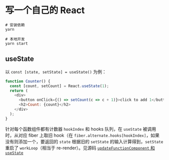 # 写一个自己的 React

```shell
# 安装依赖
yarn

# 本地开发
yarn start
```

## useState

以 `const [state, setState] = useState()` 为例：

```js
function Counter() {
  const [count, setCount] = React.useState(1);
  return (
    <div>
      <button onClick={() => setCount(c => c + 1)}>click to add 1</button>
      <h2>Count: {count}</h2>
    </div>
  );
}
```

针对每个函数组件都有计数器 `hookIndex` 和 hooks 队列，在 `useState` 被调用时，从对应 fiber 上取旧 hook（在 `fiber.alternate.hooks[hookIndex]`，如果没有则添加一个，要返回的 `state` 根据旧的 `setState` 的输入计算得到，`setState` 重启了 `workLoop`（相当于 re-render）。见源码 [`updateFunctionComponent` 和 `useState`](./src/render.js#L166)

